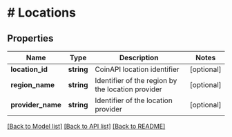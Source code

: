 # # Locations

## Properties

Name | Type | Description | Notes
------------ | ------------- | ------------- | -------------
**location_id** | **string** | CoinAPI location identifier | [optional]
**region_name** | **string** | Identifier of the region by the location provider | [optional]
**provider_name** | **string** | Identifier of the location provider | [optional]

[[Back to Model list]](../../README.md#models) [[Back to API list]](../../README.md#endpoints) [[Back to README]](../../README.md)
